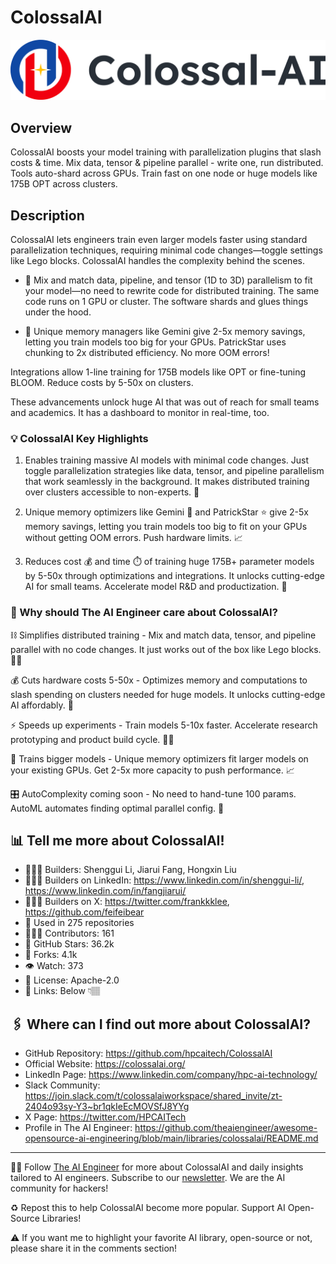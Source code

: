 # ColossalAI
![The AI Engineer presents ColossalAI](colossalai_1920x192.png)
## Overview
ColossalAI boosts your model training with parallelization plugins that slash costs & time. Mix data, tensor & pipeline parallel - write one, run distributed. Tools auto-shard across GPUs. Train fast on one node or huge models like 175B OPT across clusters.

## Description
 ColossalAI lets engineers train even larger models faster using standard parallelization techniques, requiring minimal code changes—toggle settings like Lego blocks. ColossalAI handles the complexity behind the scenes.

- 🔹 Mix and match data, pipeline, and tensor (1D to 3D) parallelism to fit your model—no need to rewrite code for distributed training. The same code runs on 1 GPU or cluster. The software shards and glues things under the hood.

- 🔹 Unique memory managers like Gemini give 2-5x memory savings, letting you train models too big for your GPUs. PatrickStar uses chunking to 2x distributed efficiency. No more OOM errors!

Integrations allow 1-line training for 175B models like OPT or fine-tuning BLOOM. Reduce costs by 5-50x on clusters.

These advancements unlock huge AI that was out of reach for small teams and academics. It has a dashboard to monitor in real-time, too.

### 💡 ColossalAI Key Highlights
1. Enables training massive AI models with minimal code changes. Just toggle parallelization strategies like data, tensor, and pipeline parallelism that work seamlessly in the background. It makes distributed training over clusters accessible to non-experts. 💪

2. Unique memory optimizers like Gemini 💎 and PatrickStar ⭐ give 2-5x memory savings, letting you train models too big to fit on your GPUs without getting OOM errors. Push hardware limits. 📈

3. Reduces cost 💰 and time ⏱️ of training huge 175B+ parameter models by 5-50x through optimizations and integrations. It unlocks cutting-edge AI for small teams. Accelerate model R&D and productization. 🚀

### 🤔 Why should The AI Engineer care about ColossalAI?

⛓️ Simplifies distributed training - Mix and match data, tensor, and pipeline parallel with no code changes. It just works out of the box like Lego blocks. 👷‍♂️

💰 Cuts hardware costs 5-50x - Optimizes memory and computations to slash spending on clusters needed for huge models. It unlocks cutting-edge AI affordably. 💸

⚡️ Speeds up experiments - Train models 5-10x faster. Accelerate research prototyping and product build cycle. 🏃‍♂️

🧠 Trains bigger models - Unique memory optimizers fit larger models on your existing GPUs. Get 2-5x more capacity to push performance. 📈

🎛️ AutoComplexity coming soon - No need to hand-tune 100 params. AutoML automates finding optimal parallel config. 🤖

## 📊 Tell me more about ColossalAI!
* 👷🏽‍♀️ Builders: Shenggui Li, Jiarui Fang, Hongxin Liu
* 👩🏽‍💼 Builders on LinkedIn: https://www.linkedin.com/in/shenggui-li/, https://www.linkedin.com/in/fangjiarui/
* 👩🏽‍🏭 Builders on X: https://twitter.com/frankkklee, https://github.com/feifeibear
* 💾 Used in 275 repositories
* 👩🏽‍💻 Contributors: 161
* 💫 GitHub Stars: 36.2k
* 🍴 Forks: 4.1k
* 👁️ Watch: 373
* 🪪 License: Apache-2.0
* 🔗 Links: Below 👇🏽

## 🖇️ Where can I find out more about ColossalAI?
* GitHub Repository: https://github.com/hpcaitech/ColossalAI
* Official Website: https://colossalai.org/
* LinkedIn Page: https://www.linkedin.com/company/hpc-ai-technology/
* Slack Community: https://join.slack.com/t/colossalaiworkspace/shared_invite/zt-2404o93sy-Y3~br1qkIeEcMOVSfJ8YYg
* X Page: https://twitter.com/HPCAITech
* Profile in The AI Engineer: https://github.com/theaiengineer/awesome-opensource-ai-engineering/blob/main/libraries/colossalai/README.md

---
🧙🏽 Follow [The AI Engineer](https://www.linkedin.com/company/theaiengineer/) for more about ColossalAI and daily insights tailored to AI engineers. Subscribe to our [newsletter](http://theaiengineerco.substack.com). We are the AI community for hackers!

♻️ Repost this to help ColossalAI become more popular. Support AI Open-Source Libraries!

⚠️ If you want me to highlight your favorite AI library, open-source or not, please share it in the comments section!